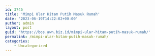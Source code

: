 ```yaml
---
id: 3745
title: 'Mimpi Ular Hitam Putih Masuk Rumah'
date: '2023-06-19T14:22:02+00:00'
author: admin
layout: post
guid: 'https://bos.awn.biz.id/mimpi-ular-hitam-putih-masuk-rumah/'
permalink: /mimpi-ular-hitam-putih-masuk-rumah/
categories:
    - Uncategorized
---
```


